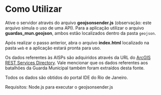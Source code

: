 # Como Utilizar

Ative o servidor através do arquivo **geojsonsender.js** (observação: este arquivo simula o uso de uma API). Para a aplicação utilizar o arquivo **guardas_mun.geojson**, ambos estão localizados dentro da pasta `geojson`.

Após realizar o passo anterior, abra o arquivo **index.html** localizado na pasta `web` e a aplicação estará pronta para uso.

Os dados referentes às AISPs são adquiridos através da URL do [ArcGIS REST Services Directory](https://gis-portal.westeurope.cloudapp.azure.com/server/rest/services/00_PUBLICACOES/seg_aisp_mprj/FeatureServer). Vale mencionar que os dados referentes aos batalhões da Guarda Municipal também foram extraídos desta fonte.

Todos os dados são obtidos do portal IDE do Rio de Janeiro.

Requisitos: Node.js para executar o geojsonsender.js
